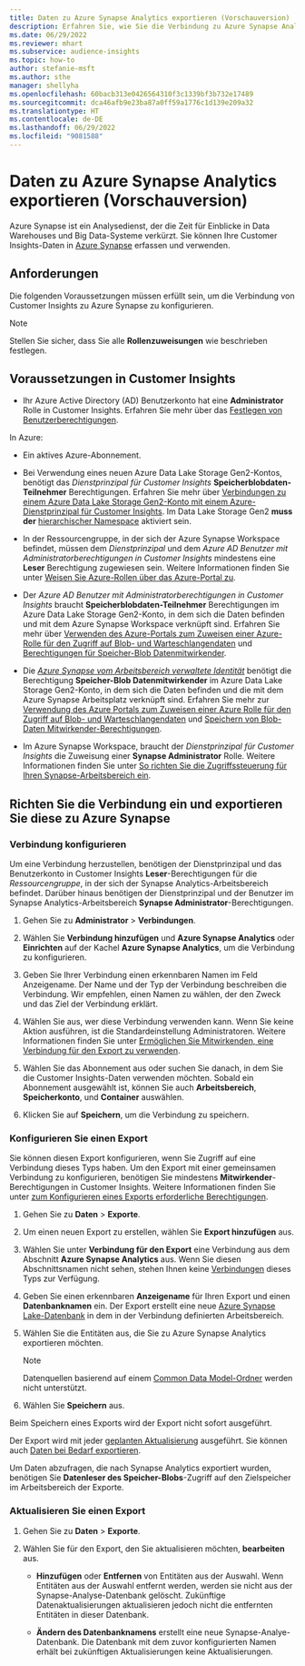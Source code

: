 ```yaml
---
title: Daten zu Azure Synapse Analytics exportieren (Vorschauversion)
description: Erfahren Sie, wie Sie die Verbindung zu Azure Synapse Analytics konfigurieren.
ms.date: 06/29/2022
ms.reviewer: mhart
ms.subservice: audience-insights
ms.topic: how-to
author: stefanie-msft
ms.author: sthe
manager: shellyha
ms.openlocfilehash: 60bacb313e0426564310f3c1339bf3b732e17489
ms.sourcegitcommit: dca46afb9e23ba87a0ff59a1776c1d139e209a32
ms.translationtype: HT
ms.contentlocale: de-DE
ms.lasthandoff: 06/29/2022
ms.locfileid: "9081588"
---
```

# <a name="export-data-to-azure-synapse-analytics-preview"></a>Daten zu Azure Synapse Analytics exportieren (Vorschauversion)

Azure Synapse ist ein Analysedienst, der die Zeit für Einblicke in Data Warehouses und Big Data-Systeme verkürzt. Sie können Ihre Customer Insights-Daten in [Azure Synapse](/azure/synapse-analytics/overview-what-is) erfassen und verwenden.

## <a name="prerequisites"></a>Anforderungen

Die folgenden Voraussetzungen müssen erfüllt sein, um die Verbindung von Customer Insights zu Azure Synapse zu konfigurieren.

> [!NOTE]
> Stellen Sie sicher, dass Sie alle **Rollenzuweisungen** wie beschrieben festlegen.  

## <a name="prerequisites-in-customer-insights"></a>Voraussetzungen in Customer Insights

* Ihr Azure Active Directory (AD) Benutzerkonto hat eine **Administrator** Rolle in Customer Insights. Erfahren Sie mehr über das [Festlegen von Benutzerberechtigungen](permissions.md#assign-roles-and-permissions).

In Azure: 

- Ein aktives Azure-Abonnement.

- Bei Verwendung eines neuen Azure Data Lake Storage Gen2-Kontos, benötigt das *Dienstprinzipal für Customer Insights* **Speicherblobdaten-Teilnehmer** Berechtigungen. Erfahren Sie mehr über [Verbindungen zu einem Azure Data Lake Storage Gen2-Konto mit einem Azure-Dienstprinzipal für Customer Insights](connect-service-principal.md). Im Data Lake Storage Gen2 **muss der** [hierarchischer Namespace](/azure/storage/blobs/data-lake-storage-namespace) aktiviert sein.

- In der Ressourcengruppe, in der sich der Azure Synapse Workspace befindet, müssen dem *Dienstprinzipal* und dem *Azure AD Benutzer mit Administratorberechtigungen in Customer Insights* mindestens eine **Leser** Berechtigung zugewiesen sein. Weitere Informationen finden Sie unter [Weisen Sie Azure-Rollen über das Azure-Portal zu](/azure/role-based-access-control/role-assignments-portal).

- Der *Azure AD Benutzer mit Administratorberechtigungen in Customer Insights* braucht **Speicherblobdaten-Teilnehmer** Berechtigungen im Azure Data Lake Storage Gen2-Konto, in dem sich die Daten befinden und mit dem Azure Synapse Workspace verknüpft sind. Erfahren Sie mehr über [Verwenden des Azure-Portals zum Zuweisen einer Azure-Rolle für den Zugriff auf Blob- und Warteschlangendaten](/azure/storage/common/storage-auth-aad-rbac-portal) und [Berechtigungen für Speicher-Blob Datenmitwirkender](/azure/role-based-access-control/built-in-roles#storage-blob-data-contributor).

- Die *[Azure Synapse vom Arbeitsbereich verwaltete Identität](/azure/synapse-analytics/security/synapse-workspace-managed-identity)* benötigt die Berechtigung **Speicher-Blob Datenmitwirkender** im Azure Data Lake Storage Gen2-Konto, in dem sich die Daten befinden und die mit dem Azure Synapse Arbeitsplatz verknüpft sind. Erfahren Sie mehr zur [Verwendung des Azure Portals zum Zuweisen einer Azure Rolle für den Zugriff auf Blob- und Warteschlangendaten](/azure/storage/common/storage-auth-aad-rbac-portal) und [Speichern von Blob-Daten Mitwirkender-Berechtigungen](/azure/role-based-access-control/built-in-roles#storage-blob-data-contributor).

- Im Azure Synapse Workspace, braucht der *Dienstprinzipal für Customer Insights* die Zuweisung einer **Synapse Administrator** Rolle. Weitere Informationen finden Sie unter [So richten Sie die Zugriffssteuerung für Ihren Synapse-Arbeitsbereich ein](/azure/synapse-analytics/security/how-to-set-up-access-control).

## <a name="set-up-the-connection-and-export-to-azure-synapse"></a>Richten Sie die Verbindung ein und exportieren Sie diese zu Azure Synapse

### <a name="configure-a-connection"></a>Verbindung konfigurieren

Um eine Verbindung herzustellen, benötigen der Dienstprinzipal und das Benutzerkonto in Customer Insights **Leser**-Berechtigungen für die *Ressourcengruppe*, in der sich der Synapse Analytics-Arbeitsbereich befindet. Darüber hinaus benötigen der Dienstprinzipal und der Benutzer im Synapse Analytics-Arbeitsbereich **Synapse Administrator**-Berechtigungen. 

1. Gehen Sie zu **Administrator** > **Verbindungen**.

1. Wählen Sie **Verbindung hinzufügen** und **Azure Synapse Analytics** oder **Einrichten** auf der Kachel **Azure Synapse Analytics**, um die Verbindung zu konfigurieren.

1. Geben Sie Ihrer Verbindung einen erkennbaren Namen im Feld Anzeigename. Der Name und der Typ der Verbindung beschreiben die Verbindung. Wir empfehlen, einen Namen zu wählen, der den Zweck und das Ziel der Verbindung erklärt.

1. Wählen Sie aus, wer diese Verbindung verwenden kann. Wenn Sie keine Aktion ausführen, ist die Standardeinstellung Administratoren. Weitere Informationen finden Sie unter [Ermöglichen Sie Mitwirkenden, eine Verbindung für den Export zu verwenden](connections.md#allow-contributors-to-use-a-connection-for-exports).

1. Wählen Sie das Abonnement aus oder suchen Sie danach, in dem Sie die Customer Insights-Daten verwenden möchten. Sobald ein Abonnement ausgewählt ist, können Sie auch **Arbeitsbereich**, **Speicherkonto**, und **Container** auswählen.

1. Klicken Sie auf **Speichern**, um die Verbindung zu speichern.

### <a name="configure-an-export"></a>Konfigurieren Sie einen Export

Sie können diesen Export konfigurieren, wenn Sie Zugriff auf eine Verbindung dieses Typs haben. Um den Export mit einer gemeinsamen Verbindung zu konfigurieren, benötigen Sie mindestens **Mitwirkender**-Berechtigungen in Customer Insights. Weitere Informationen finden Sie unter [zum Konfigurieren eines Exports erforderliche Berechtigungen](export-destinations.md#set-up-a-new-export).

1. Gehen Sie zu **Daten** > **Exporte**.

1. Um einen neuen Export zu erstellen, wählen Sie **Export hinzufügen** aus.

1. Wählen Sie unter **Verbindung für den Export** eine Verbindung aus dem Abschnitt **Azure Synapse Analytics** aus. Wenn Sie diesen Abschnittsnamen nicht sehen, stehen Ihnen keine [Verbindungen](connections.md) dieses Typs zur Verfügung.

1. Geben Sie einen erkennbaren **Anzeigename** für Ihren Export und einen **Datenbanknamen** ein. Der Export erstellt eine neue [Azure Synapse Lake-Datenbank](/azure/synapse-analytics/database-designer/concepts-lake-database) in dem in der Verbindung definierten Arbeitsbereich.

1. Wählen Sie die Entitäten aus, die Sie zu Azure Synapse Analytics exportieren möchten.
   > [!NOTE]
   > Datenquellen basierend auf einem [Common Data Model-Ordner](connect-common-data-model.md) werden nicht unterstützt.

1. Wählen Sie **Speichern** aus.

Beim Speichern eines Exports wird der Export nicht sofort ausgeführt.

Der Export wird mit jeder [geplanten Aktualisierung](system.md#schedule-tab) ausgeführt. Sie können auch [Daten bei Bedarf exportieren](export-destinations.md#run-exports-on-demand).

Um Daten abzufragen, die nach Synapse Analytics exportiert wurden, benötigen Sie **Datenleser des Speicher-Blobs**-Zugriff auf den Zielspeicher im Arbeitsbereich der Exporte. 

### <a name="update-an-export"></a>Aktualisieren Sie einen Export

1. Gehen Sie zu **Daten** > **Exporte**.

1. Wählen Sie für den Export, den Sie aktualisieren möchten, **bearbeiten** aus.

   - **Hinzufügen** oder **Entfernen** von Entitäten aus der Auswahl. Wenn Entitäten aus der Auswahl entfernt werden, werden sie nicht aus der Synapse-Analyse-Datenbank gelöscht. Zukünftige Datenaktualisierungen aktualisieren jedoch nicht die entfernten Entitäten in dieser Datenbank.

   - **Ändern des Datenbanknamens** erstellt eine neue Synapse-Analye-Datenbank. Die Datenbank mit dem zuvor konfigurierten Namen erhält bei zukünftigen Aktualisierungen keine Aktualisierungen.

